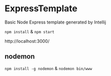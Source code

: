 # ExpressTemplate


Basic Node Express template generated by Intellij

`npm install` & `npm start`

http://localhost:3000/

## nodemon

`npm install -g nodemon` & `nodemon bin/www`

